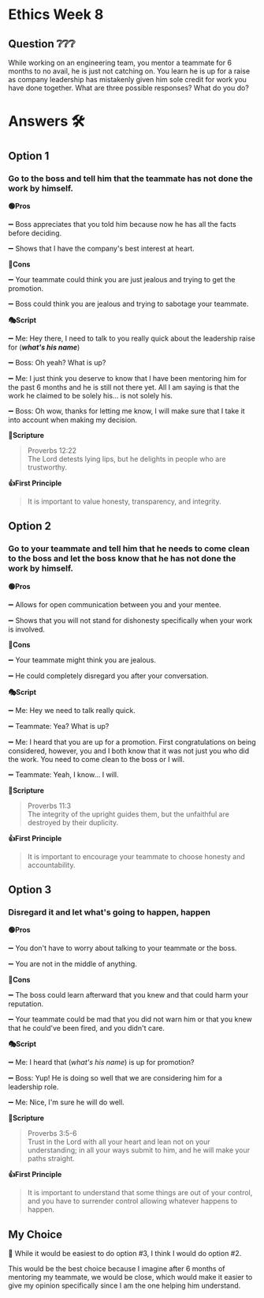 # Ethics Week 8

## Question ❔❔❔
While working on an engineering team, you mentor a teammate for 6 months to no avail, he is just not catching on. You learn he is up for a raise as company leadership has mistakenly given him sole credit for work you have done together. What are three possible responses? What do you do?

# Answers 🛠️

## Option 1
### Go to the boss and tell him that the teammate has not done the work by himself. 

 **🟢Pros**

 ➖ Boss appreciates that you told him because now he has all the facts before deciding. 

 ➖ Shows that I have the company's best interest at heart. 

 **🔴Cons**

 ➖ Your teammate could think you are just jealous and trying to get the promotion.

 ➖ Boss could think you are jealous and trying to sabotage your teammate.  

 **🎭Script**

 ➖ Me: Hey there, I need to talk to you really quick about the leadership raise for (___what's his name___)

 ➖ Boss: Oh yeah? What is up?

 ➖ Me: I just think you deserve to know that I have been mentoring him for the past 6 months and he is still not there yet. All I am saying is that the work he claimed to be solely his... is not solely his.

 ➖ Boss: Oh wow, thanks for letting me know, I will make sure that I take it into account when making my decision. 
  
**📙Scripture**
> Proverbs 12:22  
The Lord detests lying lips, but he delights in people who are trustworthy.

**👍First Principle**
> It is important to value honesty, transparency, and integrity.

## Option 2
### Go to your teammate and tell him that he needs to come clean to the boss and let the boss know that he has not done the work by himself.
 **🟢Pros**

 ➖ Allows for open communication between you and your mentee.

 ➖ Shows that you will not stand for dishonesty specifically when your work is involved. 

 **🔴Cons**

 ➖ Your teammate might think you are jealous.

 ➖ He could completely disregard you after your conversation.

 **🎭Script**

 ➖ Me: Hey we need to talk really quick.

 ➖ Teammate: Yea? What is up?

 ➖ Me: I heard that you are up for a promotion. First congratulations on being considered, however, you and I both know that it was not just you who did the work. You need to come clean to the boss or I will.

 ➖ Teammate: Yeah, I know... I will. 
  
**📙Scripture**
> Proverbs 11:3    
The integrity of the upright guides them, but the unfaithful are destroyed by their duplicity.

**👍First Principle**
>It is important to encourage your teammate to choose honesty and accountability.

## Option 3 
### Disregard it and let what's going to happen, happen
**🟢Pros**

 ➖ You don't have to worry about talking to your teammate or the boss.

 ➖ You are not in the middle of anything. 

 **🔴Cons**

 ➖ The boss could learn afterward that you knew and that could harm your reputation. 
 
 ➖ Your teammate could be mad that you did not warn him or that you knew that he could've been fired, and you didn't care. 

 **🎭Script**

  ➖ Me: I heard that (*what's his name*) is up for promotion?

 ➖ Boss: Yup! He is doing so well that we are considering him for a leadership role.

 ➖ Me: Nice, I'm sure he will do well.

  
**📙Scripture**
> Proverbs 3:5-6    
Trust in the Lord with all your heart and lean not on your understanding; in all your ways submit to him, and he will make your paths straight.

**👍First Principle**
> It is important to understand that some things are out of your control, and you have to surrender control allowing whatever happens to happen. 

## My Choice

**🤙**
While it would be easiest to do option #3, I think I would do option #2.

This would be the best choice because I imagine after 6 months of mentoring my teammate, we would be close, which would make it easier to give my opinion specifically since I am the one helping him understand. 


